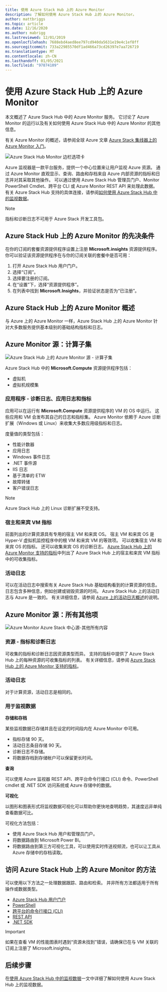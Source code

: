 ```yaml
---
title: 使用 Azure Stack Hub 上的 Azure Monitor
description: 了解如何使用 Azure Stack Hub 上的 Azure Monitor。
author: mattbriggs
ms.topic: article
ms.date: 12/16/2020
ms.author: mabrigg
ms.lastreviewed: 12/01/2019
ms.openlocfilehash: 7688ebd4aed8ee797cd940da5631e19e4c1ef8ff
ms.sourcegitcommit: 733a22985570df1ad466a73cd26397e7aa726719
ms.translationtype: MT
ms.contentlocale: zh-CN
ms.lasthandoff: 01/05/2021
ms.locfileid: "97874109"
---
```

# <a name="use-azure-monitor-on-azure-stack-hub"></a>使用 Azure Stack Hub 上的 Azure Monitor

本文概述了 Azure Stack Hub 中的 Azure Monitor 服务。 它讨论了 Azure Monitor 的运行以及有关如何使用 Azure Stack Hub 中的 Azure Monitor 的其他信息。

有关 Azure Monitor 的概述，请参阅全球 Azure 文章 [Azure Stack 集线器上的 Azure Monitor 入门](/azure/monitoring-and-diagnostics/monitoring-get-started)。

![Azure Stack Hub Monitor 边栏选项卡](./media/azure-stack-metrics-azure-data/azs-monitor.png)

Azure 监视器是一款平台服务，提供一个中心位置来让用户监视 Azure 资源。 通过 Azure Monitor 直观显示、查询、路由和存档来自 Azure 内部资源的指标和日志并对其采取其他操作。 可以通过使用 Azure Stack Hub 管理员门户、Monitor PowerShell Cmdlet、跨平台 CLI 或 Azure Monitor REST API 来处理此数据。 有关 Azure Stack Hub 支持的具体连接，请参阅[如何使用 Azure Stack Hub 中的监视数据](azure-stack-metrics-monitor.md)。

> [!NOTE]
> 指标和诊断日志不可用于 Azure Stack 开发工具包。

## <a name="prerequisites-for-azure-monitor-on-azure-stack-hub"></a>Azure Stack Hub 上的 Azure Monitor 的先决条件

在你的订阅的套餐资源提供程序设置上注册 **Microsoft.insights** 资源提供程序。 你可以验证该资源提供程序在与你的订阅关联的套餐中是否可用：

1. 打开 Azure Stack Hub 用户门户。
2. 选择“订阅”。
3. 选择要注册的订阅。
4. 在“设置”下，选择“资源提供程序”。  
5. 在列表中找到 **Microsoft.Insights**，并验证状态是否为“已注册”。

## <a name="overview-of-azure-monitor-on-azure-stack-hub"></a>Azure Stack Hub 上的 Azure Monitor 概述

与 Azure 上的 Azure Monitor 一样，Azure Stack Hub 上的 Azure Monitor 针对大多数服务提供基本级别的基础结构指标和日志。

## <a name="azure-monitor-sources-compute-subset"></a>Azure Monitor 源：计算子集

![Azure Stack Hub 上的 Azure Monitor 源 - 计算子集](media//azure-stack-metrics-azure-data/azs-monitor-computersubset.svg)

Azure Stack Hub 中的 **Microsoft.Compute** 资源提供程序包括：
 - 虚拟机 
 - 虚拟机规模集

### <a name="application---diagnostics-logs-app-logs-and-metrics"></a>应用程序 - 诊断日志、应用日志和指标

应用可以在运行有 **Microsoft.Compute** 资源提供程序的 VM 的 OS 中运行。 这些应用和 VM 会发布其自己的日志和指标集。 Azure Monitor 依赖于 Azure 诊断扩展（Windows 或 Linux）来收集大多数应用级指标和日志。

度量值的类型包括：
 - 性能计数器
 - 应用日志
 - Windows 事件日志
 - .NET 事件源
 - IIS 日志
 - 基于清单的 ETW
 - 故障转储
 - 客户错误日志

> [!NOTE]  
> Azure Stack Hub 上的 Linux 诊断扩展不受支持。

### <a name="host-and-guest-vm-metrics"></a>宿主和来宾 VM 指标

前面列出的计算资源具有专用的宿主 VM 和来宾 OS。 宿主 VM 和来宾 OS 是 Hyper-V 虚拟机监控程序中的根 VM 和来宾 VM 的等效项。 可以收集宿主 VM 和来宾 OS 的指标。 还可以收集来宾 OS 的诊断日志。 [Azure Stack Hub 上的 Azure Monitor 支持的指标](azure-stack-metrics-supported.md)中列出了 Azure Stack Hub 上的宿主和来宾 VM 指标中的可收集指标。 

### <a name="activity-log"></a>活动日志

可以在活动日志中搜索有关 Azure Stack Hub 基础结构看到的计算资源的信息。 日志包含多种信息，例如创建或销毁资源的时间。 Azure Stack Hub 上的活动日志与 Azure 是一致的。 有关详细信息，请参阅 [Azure 上的活动日志概述](/azure/monitoring-and-diagnostics/monitoring-overview-activity-logs)的说明。 


## <a name="azure-monitor-sources-everything-else"></a>Azure Monitor 源：所有其他项

![Azure Monitor Azure Stack 中心源-其他所有内容](media//azure-stack-metrics-azure-data/azs-monitor-othersubset.svg)

### <a name="resources---metrics-and-diagnostics-logs"></a>资源 - 指标和诊断日志

可收集的指标和诊断日志因资源类型而异。 支持的指标中提供了 Azure Stack Hub 上的每种资源的可收集指标的列表。 有关详细信息，请参阅 [Azure Stack Hub 上的 Azure Monitor 支持的指标](azure-stack-metrics-supported.md)。

### <a name="activity-log"></a>活动日志

对于计算资源，活动日志是相同的。 

### <a name="uses-for-monitoring-data"></a>用于监视数据

**存储和存档**  

某些监视数据已存储并且在设定的时间段内在 Azure Monitor 中可用。 
 - 指标存储 90 天。 
 - 活动日志条目存储 90 天。 
 - 诊断日志不存储。
 - 将数据存档到存储帐户可以保留更长时间。

**查询**  

可以使用 Azure 监视器 REST API、跨平台命令行接口 (CLI) 命令、PowerShell cmdlet 或 .NET SDK 访问系统或 Azure 存储中的数据。 

**可视化**

以图形和图表形式将监视数据可视化可以帮助你更快地查明趋势，其速度远非单纯查看数据可比。 

可视化方法包括：
 - 使用 Azure Stack Hub 用户和管理员门户。
 - 将数据路由到 Microsoft Power BI。
 - 将数据路由到第三方可视化工具，可以使用实时传送视频流，也可以让工具从 Azure 存储中的存档读取。

## <a name="methods-of-accessing-azure-monitor-on-azure-stack-hub"></a>访问 Azure Stack Hub 上的 Azure Monitor 的方法

可以使用以下方法之一处理数据跟踪、路由和检索。 并非所有方法都适用于所有操作或数据类型。 

 - [Azure Stack Hub 用户门户](azure-stack-use-portal.md)
 - [PowerShell](/azure/monitoring-and-diagnostics/insights-powershell-samples)
 - [跨平台的命令行接口 (CLI)](/azure/monitoring-and-diagnostics/insights-cli-samples)
 - [REST API](/rest/api/monitor)
 - [.NET SDK](https://www.nuget.org/packages/Microsoft.Azure.Management.Monitor)

> [!Important]  
> 如果在查看 VM 的性能图表时遇到“资源未找到”错误，请确保已在与 VM 关联的订阅上注册了 Microsoft.insights。

## <a name="next-steps"></a>后续步骤

在[使用 Azure Stack Hub 中的监视数据](azure-stack-metrics-monitor.md)一文中详细了解如何使用 Azure Stack Hub 上的监视数据。
